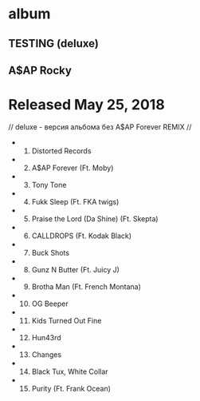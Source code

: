 # album
## TESTING (deluxe)
## A$AP Rocky
# Released May 25, 2018
// deluxe - версия альбома без A$AP Forever REMIX //

* 1. Distorted Records
* 2. A$AP Forever (Ft. Moby)
* 3. Tony Tone
* 4. Fukk Sleep (Ft. FKA twigs)
* 5. Praise the Lord (Da Shine) (Ft. Skepta)
* 6. CALLDROPS (Ft. Kodak Black)
* 7. Buck Shots
* 8. Gunz N Butter (Ft. Juicy J)
* 9. Brotha Man (Ft. French Montana)
* 10. OG Beeper 
* 11. Kids Turned Out Fine
* 12. Hun43rd
* 13. Changes
* 14. Black Tux, White Collar
* 15. Purity (Ft. Frank Ocean)